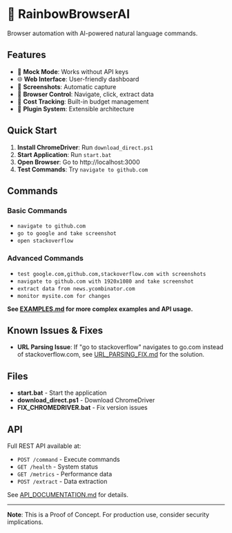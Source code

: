 # 🌈 RainbowBrowserAI

Browser automation with AI-powered natural language commands.

## Features

- 🤖 **Mock Mode**: Works without API keys
- 🌐 **Web Interface**: User-friendly dashboard  
- 📸 **Screenshots**: Automatic capture
- 🔄 **Browser Control**: Navigate, click, extract data
- 💸 **Cost Tracking**: Built-in budget management
- 🔌 **Plugin System**: Extensible architecture

## Quick Start

1. **Install ChromeDriver**: Run `download_direct.ps1`
2. **Start Application**: Run `start.bat`  
3. **Open Browser**: Go to http://localhost:3000
4. **Test Commands**: Try `navigate to github.com`

## Commands

### Basic Commands
- `navigate to github.com`
- `go to google and take screenshot`
- `open stackoverflow`

### Advanced Commands  
- `test google.com,github.com,stackoverflow.com with screenshots`
- `navigate to github.com with 1920x1080 and take screenshot`
- `extract data from news.ycombinator.com`
- `monitor mysite.com for changes`

**See [EXAMPLES.md](EXAMPLES.md) for more complex examples and API usage.**

## Known Issues & Fixes

- **URL Parsing Issue**: If "go to stackoverflow" navigates to go.com instead of stackoverflow.com, see [URL_PARSING_FIX.md](URL_PARSING_FIX.md) for the solution.

## Files

- **start.bat** - Start the application
- **download_direct.ps1** - Download ChromeDriver
- **FIX_CHROMEDRIVER.bat** - Fix version issues

## API

Full REST API available at:
- `POST /command` - Execute commands
- `GET /health` - System status
- `GET /metrics` - Performance data
- `POST /extract` - Data extraction

See [API_DOCUMENTATION.md](API_DOCUMENTATION.md) for details.

---

**Note**: This is a Proof of Concept. For production use, consider security implications.